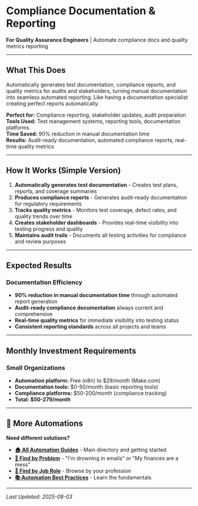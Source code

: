 # Compliance Documentation & Reporting

**For Quality Assurance Engineers** | Automate compliance docs and quality metrics reporting

---

## What This Does

Automatically generates test documentation, compliance reports, and quality metrics for audits and stakeholders, turning manual documentation into seamless automated reporting. Like having a documentation specialist creating perfect reports automatically.

**Perfect for:** Compliance reporting, stakeholder updates, audit preparation  
**Tools Used:** Test management systems, reporting tools, documentation platforms  
**Time Saved:** 90% reduction in manual documentation time  
**Results:** Audit-ready documentation, automated compliance reports, real-time quality metrics

---

## How It Works (Simple Version)

1. **Automatically generates test documentation** - Creates test plans, reports, and coverage summaries
2. **Produces compliance reports** - Generates audit-ready documentation for regulatory requirements
3. **Tracks quality metrics** - Monitors test coverage, defect rates, and quality trends over time
4. **Creates stakeholder dashboards** - Provides real-time visibility into testing progress and quality
5. **Maintains audit trails** - Documents all testing activities for compliance and review purposes

---

## Expected Results

### Documentation Efficiency
- **90% reduction in manual documentation time** through automated report generation
- **Audit-ready compliance documentation** always current and comprehensive
- **Real-time quality metrics** for immediate visibility into testing status
- **Consistent reporting standards** across all projects and teams

---

## Monthly Investment Requirements

### Small Organizations
- **Automation platform:** Free (n8n) to $29/month (Make.com)
- **Documentation tools:** $0-50/month (basic reporting tools)
- **Compliance platforms:** $50-200/month (compliance tracking)
- **Total: $50-279/month**

---

## 🔗 More Automations

**Need different solutions?**
- **[🏠 All Automation Guides](../../AI%20Automations%20Guide.md)** - Main directory and getting started
- **[🎯 Find by Problem](../../Automation%20Workflows%20by%20Problem.md)** - "I'm drowning in emails" or "My finances are a mess"
- **[👔 Find by Job Role](../../Automation%20Workflows%20by%20Job%20Role.md)** - Browse by your profession
- **[📚 Automation Best Practices](../../Automation%20Best%20Practices.md)** - Learn the fundamentals

---

*Last Updated: 2025-08-03*